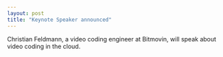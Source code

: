 ```yaml
---
layout: post
title: "Keynote Speaker announced"
---
```


Christian Feldmann, a video coding engineer at Bitmovin, will speak about video coding in the cloud.